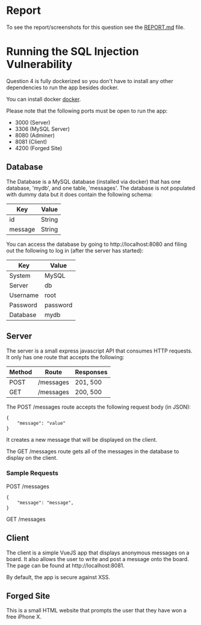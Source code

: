# Report

To see the report/screenshots for this question see the [REPORT.md](/REPORT.md) file.

# Running the SQL Injection Vulnerability

Question 4 is fully dockerized so you don't have to install any other dependencies to run the app besides docker.

You can install docker [docker](https://docs.docker.com/get-docker/).

Please note that the following ports must be open to run the app:
- 3000 (Server)
- 3306 (MySQL Server)
- 8080 (Adminer)
- 8081 (Client)
- 4200 (Forged Site)

## Database

The Database is a MySQL database (installed via docker) that has one database, 'mydb', and one table, 'messages'.  The database is not populated with dummy data but it does contain the following schema:

| Key | Value |
| --- | --- |
| id | String |
| message | String |

You can access the database by going to http://localhost:8080 and filing out the following to log in (after the server has started):

| Key | Value |
| ---  | --- |
| System | MySQL |
| Server | db |
| Username | root |
| Password | password |
| Database | mydb |

## Server

The server is a small express javascript API that consumes HTTP requests.  It only has one route that accepts the following:

| Method | Route | Responses |
| --- | --- | --- |
| POST | /messages | 201, 500 |
| GET | /messages | 200, 500 |

The POST /messages route accepts the following request body (in JSON):
```
{
    "message": "value"
}
```
It creates a new message that will be displayed on the client.

The GET /messages route gets all of the messages in the database to display on the client.

### Sample Requests

POST /messages
```
{
    "message": "message",
}
```

GET /messages

## Client

The client is a simple VueJS app that displays anonymous messages on a board.  It also allows the user to write and post a message onto the board.  The page can be found at http://localhost:8081.

By default, the app is secure against XSS.

## Forged Site

This is a small HTML website that prompts the user that they have won a free iPhone X.